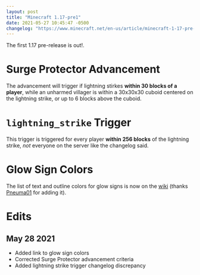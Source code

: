 ```yaml
---
layout: post
title: "Minecraft 1.17-pre1"
date: 2021-05-27 10:45:47 -0500
changelog: "https://www.minecraft.net/en-us/article/minecraft-1-17-pre-release-1"
---
```


The first 1.17 pre-release is out!.

# Surge Protector Advancement

The advancement will trigger if lightning stirkes **within 30 blocks of a player**, while an unharmed villager is within a 30x30x30 cuboid centered on the lightning strike, or up to 6 blocks above the cuboid.

# `lightning_strike` Trigger

This trigger is triggered for every player **within 256 blocks** of the lightning strike, *not* everyone on the server like the changelog said.

# Glow Sign Colors

The list of text and outline colors for glow signs is now on the [wiki](https://minecraft.wiki/w/Sign#Text) (thanks [Pneuma01](https://minecraft.fandom.com/wiki/UserProfile:Pneuma01) for adding it).

# Edits

## May 28 2021

- Added link to glow sign colors
- Corrected Surge Protector advancement criteria
- Added lightning strike trigger changelog discrepancy

